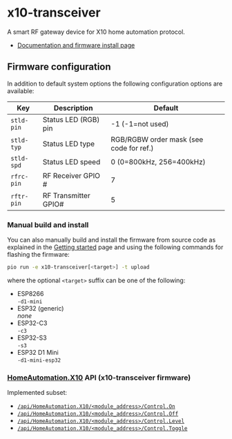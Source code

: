 # x10-transceiver

A smart RF gateway device for X10 home automation protocol.

- [Documentation and firmware install page](https://homegenie.it/mini/1.2/examples/ir-rf-gateway/)


## Firmware configuration

In addition to default system options the following configuration options are available:

| Key        | Description          | Default                                 |
|------------|----------------------|-----------------------------------------|
| `stld-pin` | Status LED (RGB) pin | -1 (-1=not used)                        |
| `stld-typ` | Status LED type      | RGB/RGBW order mask (see code for ref.) |
| `stld-spd` | Status LED speed     | 0 (0=800kHz, 256=400kHz)                |
| `rfrc-pin` | RF Receiver GPIO #   | 7                                       |
| `rftr-pin` | RF Transmitter GPIO# | 5                                       |


### Manual build and install

You can also manually build and install the firmware from source code
as explained in the [Getting started](https://homegenie.it/mini/1.2/getting-started#custom-firmware) page
and using the following commands for flashing the firmware:

```bash
pio run -e x10-transceiver[<target>] -t upload
```

where the optional `<target>` suffix can be one of the following:
- ESP8266  
  `-d1-mini`
- ESP32 (generic)  
  *none*
- ESP32-C3  
  `-c3`
- ESP32-S3  
  `-s3`
- ESP32 D1 Mini    
  `-d1-mini-esp32`

### [HomeAutomation.X10](https://genielabs.github.io/HomeGenie/api/mig/mig_api_x10.html) API (x10-transceiver firmware)

Implemented subset:

- [`/api/HomeAutomation.X10/<module_address>/Control.On`](https://genielabs.github.io/HomeGenie/api/mig/mig_api_x10.html#1)
- [`/api/HomeAutomation.X10/<module_address>/Control.Off`](https://genielabs.github.io/HomeGenie/api/mig/mig_api_x10.html#2)
- [`/api/HomeAutomation.X10/<module_address>/Control.Level`](https://genielabs.github.io/HomeGenie/api/mig/mig_api_x10.html#5)
- [`/api/HomeAutomation.X10/<module_address>/Control.Toggle`](https://genielabs.github.io/HomeGenie/api/mig/mig_api_x10.html#6)

